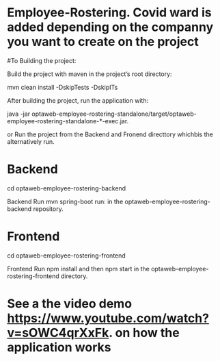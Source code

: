 # Employee-Rostering. Covid ward is added depending on the companny you want to create on the project

#To Building the project:

Build the project with maven in the project’s root directory:

mvn clean install -DskipTests -DskipITs



After building the project, run the application with:

java -jar optaweb-employee-rostering-standalone/target/optaweb-employee-rostering-standalone-*-exec.jar.



or Run the project from the  Backend and Fronend directtory whichbis the alternatively run.

# Backend

cd optaweb-employee-rostering-backend


Backend
Run mvn spring-boot run:
  in the optaweb-employee-rostering-backend repository.
  
  
# Frontend

cd optaweb-employee-rostering-frontend


Frontend
Run npm install and then npm start in the optaweb-employee-rostering-frontend directory.


# See a the video demo https://www.youtube.com/watch?v=sOWC4qrXxFk. on how the application works
